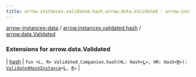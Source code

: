 ```yaml
---
title: arrow.instances.validated.hash.arrow.data.Validated - arrow-instances-data
---
```


[arrow-instances-data](../../index.html) / [arrow.instances.validated.hash](../index.html) / [arrow.data.Validated](./index.html)

### Extensions for arrow.data.Validated

| [hash](hash.html) | `fun <L, R> Validated.Companion.hash(HL: Hash<`[`L`](hash.html#L)`>, HR: Hash<`[`R`](hash.html#R)`>): `[`ValidatedHashInstance`](../../arrow.instances/-validated-hash-instance/index.html)`<`[`L`](hash.html#L)`, `[`R`](hash.html#R)`>` |

